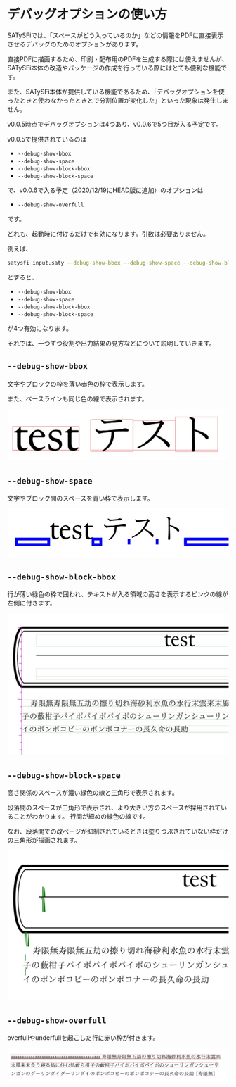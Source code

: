 # デバッグオプションの使い方

SATySFiでは、「スペースがどう入っているのか」などの情報をPDFに直接表示させるデバッグのためのオプションがあります。

直接PDFに描画するため、印刷・配布用のPDFを生成する際には使えませんが、SATySFi本体の改造やパッケージの作成を行っている際にはとても便利な機能です。

また、SATySFi本体が提供している機能であるため、「デバッグオプションを使ったときと使わなかったときとで分割位置が変化した」といった現象は発生しません。

v0.0.5時点でデバッグオプションは4つあり、v0.0.6で5つ目が入る予定です。

v0.0.5で提供されているのは

- `--debug-show-bbox`
- `--debug-show-space`
- `--debug-show-block-bbox`
- `--debug-show-block-space`

で、v0.0.6で入る予定（2020/12/19にHEAD版に追加）のオプションは

- `--debug-show-overfull`

です。

どれも、起動時に付けるだけで有効になります。引数は必要ありません。

例えば、

```sh
satysfi input.saty --debug-show-bbox --debug-show-space --debug-show-block-bbox --debug-show-block-space
```

とすると、

- `--debug-show-bbox`
- `--debug-show-space`
- `--debug-show-block-bbox`
- `--debug-show-block-space`

が4つ有効になります。


それでは、一つずつ役割や出力結果の見方などについて説明していきます。

## `--debug-show-bbox`

文字やブロックの枠を薄い赤色の枠で表示します。

また、ベースラインも同じ色の線で表示されます。

![--debug-show-bboxの出力結果](../img/ch11-bbox-demo.JPG)

## `--debug-show-space`

文字やブロック間のスペースを青い枠で表示します。

![--debug-show-spaceの出力結果](../img/ch11-space-demo.JPG)

## `--debug-show-block-bbox`

行が薄い緑色の枠で囲われ、テキストが入る領域の高さを表示するピンクの線が左側に付きます。

![--debug-show-block-bboxの出力結果](../img/ch11-block-bbox-demo.JPG)


## `--debug-show-block-space`

高さ関係のスペースが濃い緑色の線と三角形で表示されます。

段落間のスペースが三角形で表示され、より大きい方のスペースが採用されていることがわかります。
行間が細めの緑色の線です。

なお、段落間での改ページが抑制されているときは塗りつぶされていない枠だけの三角形が描画されます。

![--debug-show-block-spaceの出力結果](../img/ch11-block-space-demo.JPG)

## `--debug-show-overfull`

overfullやunderfullを起こした行に赤い枠が付きます。

![--debug-show-overfull-spaceの出力結果](../img/ch11-overfull-demo.JPG)

